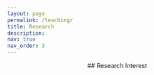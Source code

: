 ```yaml
---
layout: page
permalink: /teaching/
title: Research
description: 
nav: true
nav_order: 3
---
```



<p style="text-align: center;">
## Research Interest
</p>
